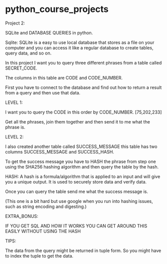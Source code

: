# python_course_projects
Project 2: 

SQLite and DATABASE QUERIES in python. 


Sqlite: SQLite is a easy to use local database that stores as a file on your computer and you can access it like a regular database to create tables, query data, and so on. 


In this project I want you to query three different phrases from a table called SECRET_CODE. 

The columns in this table are CODE and CODE_NUMBER.

First you have to connect to the database and find out how to return a result from a query and then use that data. 



LEVEL 1:

I want you to query the CODE in this order by CODE_NUMBER. [75,202,233]

Get all the phrases, join them together and then send it to me what the phrase is. 


LEVEL 2: 

I also created another table called SUCCESS_MESSAGE this table has two columns SUCCESS_MESSAGE and SUCCESS_HASH.

To get the success message you have to HASH the phrase from step one using the SHA256 hashing algorithm and then query the table by the hash. 

HASH: A hash is a formula/algorithm that is applied to an input and will give you a unique output. It is used to securely store data and verify data.

Once you can query the table send me what the success message is.

(This one is a bit hard but use google when you run into hashing issues, such as string encoding and digesting.)


EXTRA_BONUS:

IF YOU GET SQL AND HOW IT WORKS YOU CAN GET AROUND THIS EASILY WITHOUT USING THE HASH

TIPS: 

The data from the query might be returned in tuple form. So you might have to index the tuple to get the data.
